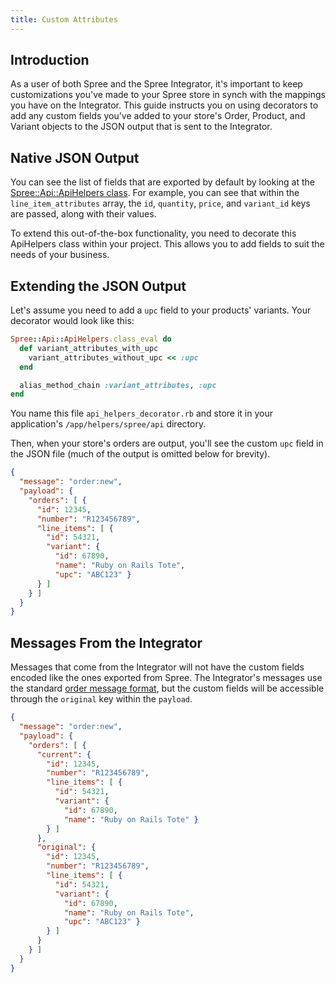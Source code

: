 ```yaml
---
title: Custom Attributes
---
```


## Introduction

As a user of both Spree and the Spree Integrator, it's important to keep customizations you've made to your Spree store in synch with the mappings you have on the Integrator. This guide instructs you on using decorators to add any custom fields you've added to your store's Order, Product, and Variant objects to the JSON output that is sent to the Integrator.

## Native JSON Output

You can see the list of fields that are exported by default by looking at the [Spree::Api::ApiHelpers class](https://github.com/spree/spree/blob/master/api/app/helpers/spree/api/api_helpers.rb). For example, you can see that within the `line_item_attributes` array, the `id`, `quantity`, `price`, and `variant_id` keys are passed, along with their values.

To extend this out-of-the-box functionality, you need to decorate this ApiHelpers class within your project. This allows you to add fields to suit the needs of your business.

## Extending the JSON Output

Let's assume you need to add a `upc` field to your products' variants. Your decorator would look like this:

```ruby
Spree::Api::ApiHelpers.class_eval do
  def variant_attributes_with_upc
    variant_attributes_without_upc << :upc
  end

  alias_method_chain :variant_attributes, :upc
end
```

You name this file `api_helpers_decorator.rb` and store it in your application's `/app/helpers/spree/api` directory.

Then, when your store's orders are output, you'll see the custom `upc` field in the JSON file (much of the output is omitted below for brevity).

```json
{
  "message": "order:new",
  "payload": {
    "orders": [ {
      "id": 12345,
      "number": "R123456789",
      "line_items": [ {
        "id": 54321,
        "variant": {
          "id": 67890,
          "name": "Ruby on Rails Tote",
          "upc": "ABC123" }
      } ]
    } ]
  }
}
```

## Messages From the Integrator

Messages that come from the Integrator will not have the custom fields encoded like the ones exported from Spree. The Integrator's messages use the standard [order message format](order_messages), but the custom fields will be accessible through the `original` key within the `payload`.

```json
{
  "message": "order:new",
  "payload": {
    "orders": [ {
      "current": {
        "id": 12345,
        "number": "R123456789",
        "line_items": [ {
          "id": 54321,
          "variant": {
            "id": 67890,
            "name": "Ruby on Rails Tote" }
        } ]
      },
      "original": {
        "id": 12345,
        "number": "R123456789",
        "line_items": [ {
          "id": 54321,
          "variant": {
            "id": 67890,
            "name": "Ruby on Rails Tote",
            "upc": "ABC123" }
        } ]
      }
    } ]
  }
}
```
